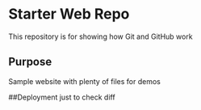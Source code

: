 # Starter Web Repo

This repository is for showing how Git and GitHub work

## Purpose

Sample website with plenty of files for demos

##Deployment
just to check diff